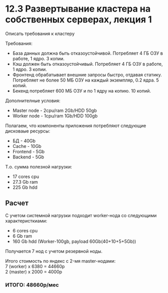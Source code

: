 # 12.3 Развертывание кластера на собственных серверах, лекция 1


Описать требования к кластеру

Требования:

- База данных должна быть отказоустойчивой. Потребляет 4 ГБ ОЗУ в работе, 1 ядро. 3 копии.
- Кэш должен быть отказоустойчивый. Потребляет 4 ГБ ОЗУ в работе, 1 ядро. 3 копии.
- Фронтенд обрабатывает внешние запросы быстро, отдавая статику. Потребляет не более 50 МБ ОЗУ на каждый экземпляр, 0.2 ядра. 5 копий.
- Бекенд потребляет 600 МБ ОЗУ и по 1 ядру на копию. 10 копий.

Дополнителные условия:
- Master node - 2cpu/ram 2Gb/HDD 50gb
- Worker node - 1cpu/ram 1Gb/HDD 100gb

Полагаем, что компоненты приложения потребляют следующие дисковаые ресурсы:
- БД - 40Gb
- Cache - 10Gb
- Frontend - 5Gb
- Backend - 5Gb

Т.о. сумма полезной нагрузки:
- 17 cores cpu
- 27.3 Gb ram
- 225 Gb hdd


## Расчет

С учетом системной нагрузки подходит worker-нода со следующими характеристкиами:
- 6 cores cpu
- 6 Gb ram
- 160 Gb hdd (Worker-100gb, payload 60Gb(40+10+5+5Gb))

Получается 7 нод с учетом резервной ноды.

Итого стоимость по яндекс c 2-мя master-нодами:  
7 (worker) x 6380 = 44660р  
2 (master) x 2000 = 4000р
### ИТОГО: 48660р/мес


